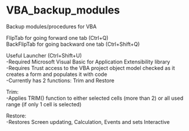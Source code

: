 VBA_backup_modules
==================

Backup modules/procedures for VBA

FlipTab for going forward one tab       (Ctrl+Q)  
BackFlipTab for going backward one tab  (Ctrl+Shift+Q)


Useful Launcher (Ctrl+Shift+U)  
  -Required Microsoft Visual Basic for Application Extensibility library  
  -Requires Trust access to the VBA project object model checked as it creates a form and populates it with code  
  -Currently has 2 functions: Trim and Restore
  
Trim:  
  -Applies TRIM() function to either selected cells (more than 2) or all used range (if only 1 cell is selected)  

Restore:  
  -Restores Screen updating, Calculation, Events and sets Interactive
